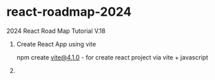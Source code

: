 # react-roadmap-2024
2024 React Road Map Tutorial V.18

1. Create React App using vite

   npm create vite@4.1.0 - for create react project via vite + javascript

2. 
   
